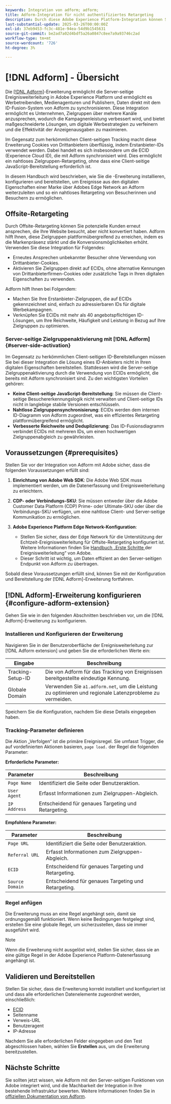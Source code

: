 ```yaml
---
keywords: Integration von adform; adform;
title: Adform-Integration für nicht authentifiziertes Retargeting
description: Durch diese Adobe Experience Platform-Integration können Sie Benutzende basierend auf ECID erneut ansprechen.
last-substantial-update: 2025-03-26T00:00:00Z
exl-id: 37eb9453-fc3c-481e-94ea-54d9b1545631
source-git-commit: be2ad7a02d4bdf5a26a0847c8ee7a9a93746c2ad
workflow-type: tm+mt
source-wordcount: '726'
ht-degree: 3%

---
```


# [!DNL Adform] - Übersicht

Die [[!DNL Adform]](https://www.adformhelp.com/hc/en-us/articles/29635608709137-Use-the-Adform-S2S-Site-Tracking-Extension-With-Adobe-Experience-Cloud)-Erweiterung ermöglicht die Server-seitige Ereignisweiterleitung in Adobe Experience Platform und ermöglicht es Werbetreibenden, Medienagenturen und Publishern, Daten direkt mit dem ID-Fusion-System von Adform zu synchronisieren. Diese Integration ermöglicht es Unternehmen, Zielgruppen über mehrere Kanäle anzusprechen, wodurch die Kampagnenleistung verbessert wird, und bietet maßgeschneiderte Lösungen, um digitale Werbestrategien zu verfeinern und die Effektivität der Anzeigenausgaben zu maximieren.

Im Gegensatz zum herkömmlichen Client-seitigen Tracking macht diese Erweiterung Cookies von Drittanbietern überflüssig, indem Erstanbieter-IDs verwendet werden. Dabei handelt es sich insbesondere um die ECID (Experience Cloud ID), die mit Adform synchronisiert wird. Dies ermöglicht ein nahtloses Zielgruppen-Retargeting, ohne dass eine Client-seitige JavaScript-Bereitstellung erforderlich ist.

In diesem Handbuch wird beschrieben, wie Sie die -Erweiterung installieren, konfigurieren und bereitstellen, um Ereignisse aus den digitalen Eigenschaften einer Marke über Adobes Edge Network an Adform weiterzuleiten und so ein nahtloses Retargeting von Besucherinnen und Besuchern zu ermöglichen.

## Offsite-Retargeting

Durch Offsite-Retargeting können Sie potenzielle Kunden erneut ansprechen, die Ihre Website besucht, aber nicht konvertiert haben. Adform hilft Ihnen, diese Zielgruppen plattformübergreifend zu erreichen, indem es die Markenpräsenz stärkt und die Konversionsmöglichkeiten erhöht. Verwenden Sie diese Integration für Folgendes:

* Erneutes Ansprechen unbekannter Besucher ohne Verwendung von Drittanbieter-Cookies.
* Aktivieren Sie Zielgruppen direkt auf ECIDs, ohne alternative Kennungen von Drittanbieterfirmen-Cookies oder zusätzliche Tags in Ihren digitalen Eigenschaften zu verwenden.

Adform hilft Ihnen bei Folgendem:

* Machen Sie Ihre Erstanbieter-Zielgruppen, die auf ECIDs gekennzeichnet sind, einfach zu adressierbaren IDs für digitale Werbekampagnen.
* Verknüpfen Sie ECIDs mit mehr als 40 angebotspflichtigen ID-Lösungen, um Ihre Reichweite, Häufigkeit und Leistung in Bezug auf Ihre Zielgruppen zu optimieren.

### Server-seitige Zielgruppenaktivierung mit [!DNL Adform] {#server-side-activation}

Im Gegensatz zu herkömmlichen Client-seitigen ID-Bereitstellungen müssen Sie bei dieser Integration die Lösung eines ID-Anbieters nicht in Ihren digitalen Eigenschaften bereitstellen. Stattdessen wird die Server-seitige Zielgruppenaktivierung durch die Verwendung von ECIDs ermöglicht, die bereits mit Adform synchronisiert sind. Zu den wichtigsten Vorteilen gehören:

* **Keine Client-seitige JavaScript-Bereitstellung**: Sie müssen die Client-seitige Besuchererkennungslogik nicht verwalten und Client-seitige IDs nicht in langlebige stabile Versionen entschlüsseln.
* **Nahtlose Zielgruppensynchronisierung**: ECIDs werden dem internen ID-Diagramm von Adform zugeordnet, was ein effizientes Retargeting plattformübergreifend ermöglicht.
* **Verbesserte Reichweite und Deduplizierung**: Das ID-Fusionsdiagramm verbindet ECIDs mit mehreren IDs, um einen hochwertigen Zielgruppenabgleich zu gewährleisten.

## Voraussetzungen {#prerequisites}

Stellen Sie vor der Integration von Adform mit Adobe sicher, dass die folgenden Voraussetzungen erfüllt sind:

1. **Einrichtung von Adobe Web SDK**: Die Adobe Web SDK muss implementiert werden, um die Datenerfassung und Ereignisweiterleitung zu erleichtern.

2. **CDP- oder Verbindungs-SKU**: Sie müssen entweder über die Adobe Customer Data Platform (CDP) Prime- oder Ultimate-SKU oder über die Verbindungs-SKU verfügen, um eine nahtlose Client- und Server-seitige Kommunikation zu ermöglichen.

3. **Adobe Experience Platform Edge Network-Konfiguration**:
   * Stellen Sie sicher, dass der Edge Network für die Unterstützung der Echtzeit-Ereignisweiterleitung für Offsite-Retargeting konfiguriert ist. Weitere Informationen finden Sie [ Handbuch „Erste Schritte ](https://experienceleague.adobe.com/en/docs/experience-platform/tags/event-forwarding/getting-started) der Ereignisweiterleitung“ von Adobe.
   * Dieser Schritt ist wichtig, um Daten effizient an den Server-seitigen Endpunkt von Adform zu übertragen.

Sobald diese Voraussetzungen erfüllt sind, können Sie mit der Konfiguration und Bereitstellung der [!DNL Adform]-Erweiterung fortfahren.

## [!DNL Adform]-Erweiterung konfigurieren {#configure-adform-extension}

Gehen Sie wie in den folgenden Abschnitten beschrieben vor, um die [!DNL Adform]-Erweiterung zu konfigurieren.

### Installieren und Konfigurieren der Erweiterung

Navigieren Sie in der Benutzeroberfläche der Ereignisweiterleitung zur [!DNL Adform extension] und geben Sie die erforderlichen Werte ein:

| Eingabe | Beschreibung |
| --- | --- |
| Tracking-Setup-ID | Die von Adform für das Tracking von Ereignissen bereitgestellte eindeutige Kennung. |
| Globale Domain | Verwenden Sie `a1.adform.net`, um die Leistung zu optimieren und regionale Latenzprobleme zu vermeiden. |

Speichern Sie die Konfiguration, nachdem Sie diese Details eingegeben haben.

<!-- ![Installing and configuring the Adform extension in Adobe Experience Platorm]() -->

### Tracking-Parameter definieren

Die Aktion „Verfolgen“ ist die primäre Ereignisregel. Sie umfasst Trigger, die auf vordefinierten Aktionen basieren, `page load.` der Regel die folgenden Parameter:

**Erforderliche Parameter:**

| Parameter | Beschreibung |
| --- | --- |
| `Page Name` | Identifiziert die Seite oder Benutzeraktion. |
| `User Agent` | Erfasst Informationen zum Zielgruppen-Abgleich. |
| `IP Address` | Entscheidend für genaues Targeting und Retargeting. |

**Empfohlene Parameter:**

| Parameter | Beschreibung |
| --- | --- |
| `Page URL` | Identifiziert die Seite oder Benutzeraktion. |
| `Referral URL` | Erfasst Informationen zum Zielgruppen-Abgleich. |
| `ECID` | Entscheidend für genaues Targeting und Retargeting. |
| `Source Domain` | Entscheidend für genaues Targeting und Retargeting. |

<!-- ![Tracking parameters for Adform]() -->

### Regel anfügen

Die Erweiterung muss an eine Regel angehängt sein, damit sie ordnungsgemäß funktioniert. Wenn keine Bedingungen festgelegt sind, erstellen Sie eine globale Regel, um sicherzustellen, dass sie immer ausgeführt wird.

>[!NOTE]
>
>Wenn die Erweiterung nicht ausgelöst wird, stellen Sie sicher, dass sie an eine gültige Regel in der Adobe Experience Platform-Datenerfassung angehängt ist.

<!-- ![Attach a rule to the Adform extension]() -->

## Validieren und Bereitstellen

Stellen Sie sicher, dass die Erweiterung korrekt installiert und konfiguriert ist und dass alle erforderlichen Datenelemente zugeordnet werden, einschließlich:

* [ECID](/help/identity-service/features/ecid.md)
* Seitenname
* Verweis-URL
* Benutzeragent
* IP-Adresse

Nachdem Sie alle erforderlichen Felder eingegeben und den Test abgeschlossen haben, wählen Sie **Erstellen** aus, um die Erweiterung bereitzustellen.

## Nächste Schritte

Sie sollten jetzt wissen, wie Adform mit den Server-seitigen Funktionen von Adobe integriert wird, und die Machbarkeit der Integration in Ihre bestehende Infrastruktur bewerten. Weitere Informationen finden Sie in [offiziellen Dokumentation von Adform](https://www.adformhelp.com/hc/en-us/articles/29635608709137-Use-the-Adform-S2S-Site-Tracking-Extension-With-Adobe-Experience-Cloud).
